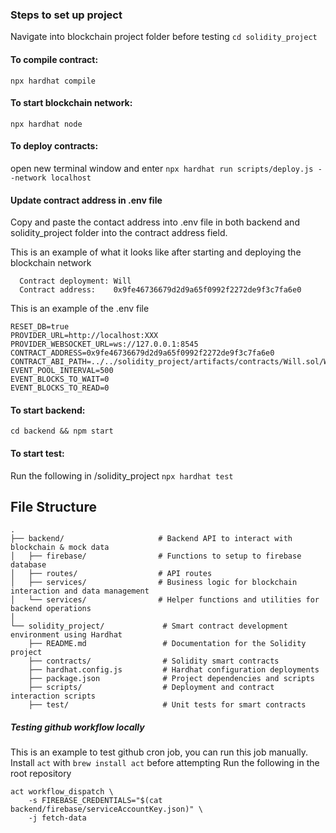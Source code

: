 
### Steps to set up project

Navigate into blockchain project folder before testing
``` cd solidity_project ```

#### To compile contract:
`` npx hardhat compile ``

#### To start blockchain network:
`` npx hardhat node ``

#### To deploy contracts:
open new terminal window and enter ``npx hardhat run scripts/deploy.js --network localhost`` 

#### Update contract address in .env file
Copy and paste the contact address into .env file in both backend and solidity_project folder into the contract address field.

This is an example of what it looks like after starting and deploying the blockchain network
```
  Contract deployment: Will
  Contract address:    0x9fe46736679d2d9a65f0992f2272de9f3c7fa6e0
```

This is an example of the .env file
```
RESET_DB=true
PROVIDER_URL=http://localhost:XXX
PROVIDER_WEBSOCKET_URL=ws://127.0.0.1:8545
CONTRACT_ADDRESS=0x9fe46736679d2d9a65f0992f2272de9f3c7fa6e0
CONTRACT_ABI_PATH=../../solidity_project/artifacts/contracts/Will.sol/Will.json
EVENT_POOL_INTERVAL=500
EVENT_BLOCKS_TO_WAIT=0
EVENT_BLOCKS_TO_READ=0
```

#### To start backend:
``cd backend && npm start ``

#### To start test:
Run the following in /solidity_project
`` npx hardhat test ``



## File Structure

```
.
├── backend/                     # Backend API to interact with blockchain & mock data
│   ├── firebase/                # Functions to setup to firebase database
│   ├── routes/                  # API routes 
│   ├── services/                # Business logic for blockchain interaction and data management
│   └── services/                # Helper functions and utilities for backend operations
│
└── solidity_project/             # Smart contract development environment using Hardhat
    ├── README.md                 # Documentation for the Solidity project
    ├── contracts/                # Solidity smart contracts 
    ├── hardhat.config.js         # Hardhat configuration deployments
    ├── package.json              # Project dependencies and scripts
    ├── scripts/                  # Deployment and contract interaction scripts
    ├── test/                     # Unit tests for smart contracts
```

##### Testing github workflow locally
This is an example to test github cron job, you can run this job manually.
Install `act` with `brew install act` before attempting
Run the following in the root repository
```
act workflow_dispatch \
    -s FIREBASE_CREDENTIALS="$(cat backend/firebase/serviceAccountKey.json)" \
    -j fetch-data

```